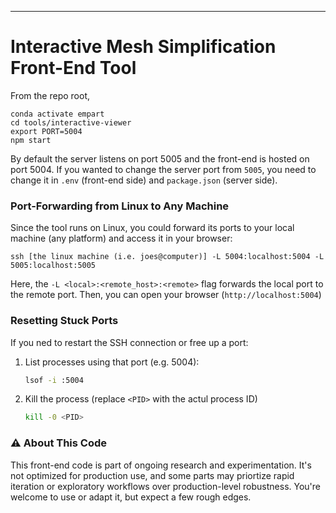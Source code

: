 -----
# Interactive Mesh Simplification Front-End Tool

From the repo root,
```
conda activate empart
cd tools/interactive-viewer
export PORT=5004
npm start
```
By default the server listens on port 5005 and the front-end is hosted on port 5004. If you wanted to change the server port from `5005`, you need to change it in `.env` (front-end side) and `package.json` (server side).

### Port-Forwarding from Linux to Any Machine
Since the tool runs on Linux, you could forward its ports to your local machine (any platform) and access it in your browser:
```
ssh [the linux machine (i.e. joes@computer)] -L 5004:localhost:5004 -L 5005:localhost:5005
```
Here, the `-L <local>:<remote_host>:<remote>` flag forwards the local port to the remote port. 
Then, you can open your browser (`http://localhost:5004`)

### Resetting Stuck Ports
If you ned to restart the SSH connection or free up a port:
1. List processes using that port (e.g. 5004):
    ```bash
    lsof -i :5004
    ```
2. Kill the process (replace `<PID>` with the actul process ID)
    ```bash
    kill -0 <PID>
    ```

### ⚠ About This Code
This front-end code is part of ongoing research and experimentation. It's not optimized for production use, and some parts may priortize rapid iteration or exploratory workflows over production-level robustness.
You're welcome to use or adapt it, but expect a few rough edges.
